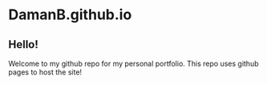 # DamanB.github.io

## Hello!
Welcome to my github repo for my personal portfolio. This repo uses github pages to host the site!